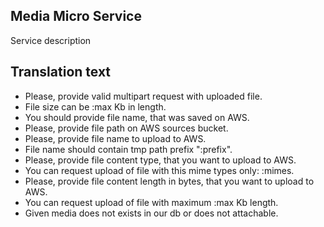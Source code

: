 ## Media Micro Service

Service description

## Translation text
- Please, provide valid multipart request with uploaded file.
- File size can be :max Kb in length.
- You should provide file name, that was saved on AWS.
- Please, provide file path on AWS sources bucket.
- Please, provide file name to upload to AWS.
- File name should contain tmp path prefix ":prefix".
- Please, provide file content type, that you want to upload to AWS.
- You can request upload of file with this mime types only: :mimes.
- Please, provide file content length in bytes, that you want to upload to AWS.
- You can request upload of file with maximum :max Kb length.
- Given media does not exists in our db or does not attachable.